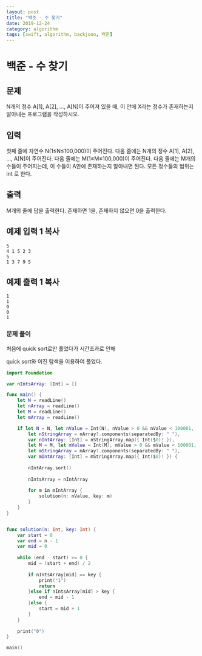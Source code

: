 ```yaml
---
layout: post
title: "백준 - 수 찾기"
date: 2019-12-24
category: algorithm
tags: [swift, algorithm, backjoon, 백준]
---
```


# 백준 - 수 찾기

<!-- more -->

## 문제

N개의 정수 A[1], A[2], …, A[N]이 주어져 있을 때, 이 안에 X라는 정수가 존재하는지 알아내는 프로그램을 작성하시오.

## 입력

첫째 줄에 자연수 N(1≤N≤100,000)이 주어진다. 다음 줄에는 N개의 정수 A[1], A[2], …, A[N]이 주어진다. 다음 줄에는 M(1≤M≤100,000)이 주어진다. 다음 줄에는 M개의 수들이 주어지는데, 이 수들이 A안에 존재하는지 알아내면 된다. 모든 정수들의 범위는 int 로 한다.

## 출력

M개의 줄에 답을 출력한다. 존재하면 1을, 존재하지 않으면 0을 출력한다.

## 예제 입력 1 복사

```
5
4 1 5 2 3
5
1 3 7 9 5
```

## 예제 출력 1 복사

```
1
1
0
0
1
```



### 문제 풀이

처음에 quick sort로만 풀었다가 시간초과로 인해

quick sort와 이진 탐색을 이용하여 풀었다. 

```swift
import Foundation

var nIntsArray: [Int] = []

func main() {
    let N = readLine()
    let nArray = readLine()
    let M = readLine()
    let mArray = readLine()

    if let N = N, let nValue = Int(N), nValue > 0 && nValue < 100001,
        let nStringArray = nArray?.components(separatedBy: " "),
        var nIntArray: [Int] = nStringArray.map({ Int($0)! }),
        let M = M, let mValue = Int(M), mValue > 0 && mValue < 100001,
        let mStringArray = mArray?.components(separatedBy: " "),
        var mIntArray: [Int] = mStringArray.map({ Int($0)! }) {
        
        nIntArray.sort()
        
        nIntsArray = nIntArray
        
        for m in mIntArray {
            solution(n: nValue, key: m)
        }
    }
}


func solution(n: Int, key: Int) {
    var start = 0
    var end = n - 1
    var mid = 0
    
    while (end - start) >= 0 {
        mid = (start + end) / 2
        
        if nIntsArray[mid] == key {
            print("1")
            return
        }else if nIntsArray[mid] > key {
            end = mid - 1
        }else {
            start = mid + 1
        }
    }
    
    print("0")
}

main()
```

